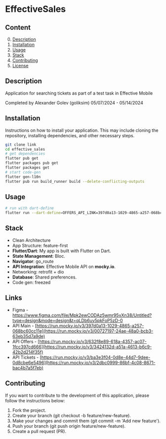 # EffectiveSales

## Content

0. [Description](#description)
1. [Installation](#installation)
2. [Usage](#usage)
3. [Stack](#features)
4. [Contributing](#contributing)
5. [License](#license)

## Description

Application for searching tickets as part of a test task in Effective Mobile

Completed by Alexander Golev (goliksim) 05/07/2024 - 05/14/2024

## Installation

Instructions on how to install your application. This may include cloning the repository, installing dependencies, and other necessary steps.

```bash
git clone link
cd effective_sales
# get dependencies
flutter pub get
flutter packages pub get
flutter packages get
# start code-gen
flutter gen-l10n 
flutter pub run build_runner build --delete-conflicting-outputs
```

## Usage
```bash
# run with dart-define
flutter run --dart-define=OFFERS_API_LINK=397d0a13-1029-4865-a257-068bc60cc11e --dart-define=TICKETS_OFFERS_API_LINK=632f8e89-618a-4357-ac07-1fcc397cd666 --dart-define=TICKETS_API_LINK=ba3e3f04-0d8e-44d7-9dee-0d8cbe6e5496
```

## Stack
- Clean Architecture
- App Structure: feature-first
- **Flutter/Dart**: My app is built with Flutter on Dart.
- **State Management**: Bloc.
- **Navigator**: go_route
- **API Integration**: Effective Mobile API on **mocky.io**.
- Networking: retrofit + dio
- **Database**: Shared preferences.
- Code gen: freezed

## Links
 - Figma - https://www.figma.com/file/Mpk2ewCODAz5wmr95vXn38/Untitled?type=design&mode=design&t=qLDb6uv5pkFoP5zD-0
 - API Main - [https://run.mocky.io/v3/397d0a13-1029-4865-a257-068bc60cc11e](https://run.mocky.io/v3/00727197-24ae-48a0-bcb3-63eb35d7a9de)
 - API Offers - [https://run.mocky.io/v3/632f8e89-618a-4357-ac07-1fcc397cd666](https://run.mocky.io/v3/3424132d-a51a-4613-b6c9-42b2d214f35f)
 - API Tickets - [https://run.mocky.io/v3/ba3e3f04-0d8e-44d7-9dee-0d8cbe6e5496](https://run.mocky.io/v3/2dbc0999-86bf-4c08-8671-bac4b7a5f7eb)

## Contributing
If you want to contribute to the development of this application, please follow the instructions below:

1. Fork the project.
2. Create your branch (git checkout -b feature/new-feature).
3. Make your changes and commit them (git commit -m 'Add new feature').
4. Push your branch (git push origin feature/new-feature).
5. Create a pull request (PR).
